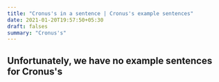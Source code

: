 ```yaml
---
title: "Cronus's in a sentence | Cronus's example sentences"
date: 2021-01-20T19:57:50+05:30
draft: falses
summary: "Cronus's"
---
```

## Unfortunately, we have no example sentences for Cronus's                 
